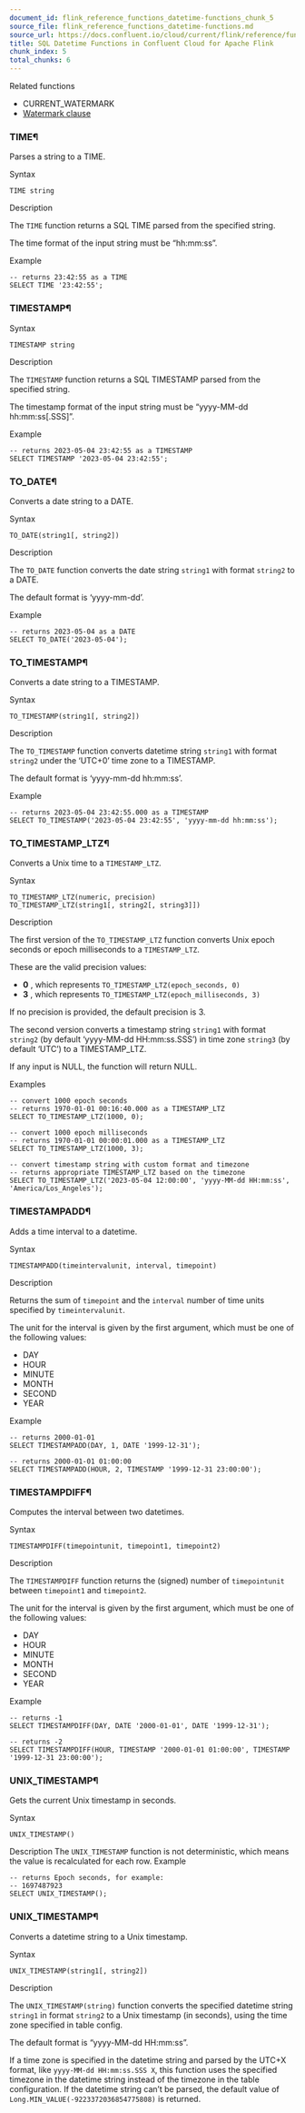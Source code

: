 ```yaml
---
document_id: flink_reference_functions_datetime-functions_chunk_5
source_file: flink_reference_functions_datetime-functions.md
source_url: https://docs.confluent.io/cloud/current/flink/reference/functions/datetime-functions.html
title: SQL Datetime Functions in Confluent Cloud for Apache Flink
chunk_index: 5
total_chunks: 6
---
```


Related functions

* CURRENT_WATERMARK
* [Watermark clause](../statements/create-table.html#flink-sql-watermark-clause)

### TIME¶

Parses a string to a TIME.

Syntax

    TIME string

Description

The `TIME` function returns a SQL TIME parsed from the specified string.

The time format of the input string must be “hh:mm:ss”.

Example

    -- returns 23:42:55 as a TIME
    SELECT TIME '23:42:55';

### TIMESTAMP¶

Syntax

    TIMESTAMP string

Description

The `TIMESTAMP` function returns a SQL TIMESTAMP parsed from the specified string.

The timestamp format of the input string must be “yyyy-MM-dd hh:mm:ss[.SSS]”.

Example

    -- returns 2023-05-04 23:42:55 as a TIMESTAMP
    SELECT TIMESTAMP '2023-05-04 23:42:55';

### TO_DATE¶

Converts a date string to a DATE.

Syntax

    TO_DATE(string1[, string2])

Description

The `TO_DATE` function converts the date string `string1` with format `string2` to a DATE.

The default format is ‘yyyy-mm-dd’.

Example

    -- returns 2023-05-04 as a DATE
    SELECT TO_DATE('2023-05-04');

### TO_TIMESTAMP¶

Converts a date string to a TIMESTAMP.

Syntax

    TO_TIMESTAMP(string1[, string2])

Description

The `TO_TIMESTAMP` function converts datetime string `string1` with format `string2` under the ‘UTC+0’ time zone to a TIMESTAMP.

The default format is ‘yyyy-mm-dd hh:mm:ss’.

Example

    -- returns 2023-05-04 23:42:55.000 as a TIMESTAMP
    SELECT TO_TIMESTAMP('2023-05-04 23:42:55', 'yyyy-mm-dd hh:mm:ss');

### TO_TIMESTAMP_LTZ¶

Converts a Unix time to a `TIMESTAMP_LTZ`.

Syntax

    TO_TIMESTAMP_LTZ(numeric, precision)
    TO_TIMESTAMP_LTZ(string1[, string2[, string3]])

Description

The first version of the `TO_TIMESTAMP_LTZ` function converts Unix epoch seconds or epoch milliseconds to a `TIMESTAMP_LTZ`.

These are the valid precision values:

* **0** , which represents `TO_TIMESTAMP_LTZ(epoch_seconds, 0)`
* **3** , which represents `TO_TIMESTAMP_LTZ(epoch_milliseconds, 3)`

If no precision is provided, the default precision is 3.

The second version converts a timestamp string `string1` with format `string2` (by default ‘yyyy-MM-dd HH:mm:ss.SSS’) in time zone `string3` (by default ‘UTC’) to a TIMESTAMP_LTZ.

If any input is NULL, the function will return NULL.

Examples

    -- convert 1000 epoch seconds
    -- returns 1970-01-01 00:16:40.000 as a TIMESTAMP_LTZ
    SELECT TO_TIMESTAMP_LTZ(1000, 0);

    -- convert 1000 epoch milliseconds
    -- returns 1970-01-01 00:00:01.000 as a TIMESTAMP_LTZ
    SELECT TO_TIMESTAMP_LTZ(1000, 3);

    -- convert timestamp string with custom format and timezone
    -- returns appropriate TIMESTAMP_LTZ based on the timezone
    SELECT TO_TIMESTAMP_LTZ('2023-05-04 12:00:00', 'yyyy-MM-dd HH:mm:ss', 'America/Los_Angeles');

### TIMESTAMPADD¶

Adds a time interval to a datetime.

Syntax

    TIMESTAMPADD(timeintervalunit, interval, timepoint)

Description

Returns the sum of `timepoint` and the `interval` number of time units specified by `timeintervalunit`.

The unit for the interval is given by the first argument, which must be one of the following values:

* DAY
* HOUR
* MINUTE
* MONTH
* SECOND
* YEAR

Example

    -- returns 2000-01-01
    SELECT TIMESTAMPADD(DAY, 1, DATE '1999-12-31');

    -- returns 2000-01-01 01:00:00
    SELECT TIMESTAMPADD(HOUR, 2, TIMESTAMP '1999-12-31 23:00:00');

### TIMESTAMPDIFF¶

Computes the interval between two datetimes.

Syntax

    TIMESTAMPDIFF(timepointunit, timepoint1, timepoint2)

Description

The `TIMESTAMPDIFF` function returns the (signed) number of `timepointunit` between `timepoint1` and `timepoint2`.

The unit for the interval is given by the first argument, which must be one of the following values:

* DAY
* HOUR
* MINUTE
* MONTH
* SECOND
* YEAR

Example

    -- returns -1
    SELECT TIMESTAMPDIFF(DAY, DATE '2000-01-01', DATE '1999-12-31');

    -- returns -2
    SELECT TIMESTAMPDIFF(HOUR, TIMESTAMP '2000-01-01 01:00:00', TIMESTAMP '1999-12-31 23:00:00');

### UNIX_TIMESTAMP¶

Gets the current Unix timestamp in seconds.

Syntax

    UNIX_TIMESTAMP()

Description
    The `UNIX_TIMESTAMP` function is not deterministic, which means the value is recalculated for each row.
Example

    -- returns Epoch seconds, for example:
    -- 1697487923
    SELECT UNIX_TIMESTAMP();

### UNIX_TIMESTAMP¶

Converts a datetime string to a Unix timestamp.

Syntax

    UNIX_TIMESTAMP(string1[, string2])

Description

The `UNIX_TIMESTAMP(string)` function converts the specified datetime string `string1` in format `string2` to a Unix timestamp (in seconds), using the time zone specified in table config.

The default format is “yyyy-MM-dd HH:mm:ss”.

If a time zone is specified in the datetime string and parsed by the UTC+X format, like `yyyy-MM-dd HH:mm:ss.SSS X`, this function uses the specified timezone in the datetime string instead of the timezone in the table configuration. If the datetime string can’t be parsed, the default value of `Long.MIN_VALUE(-9223372036854775808)` is returned.

